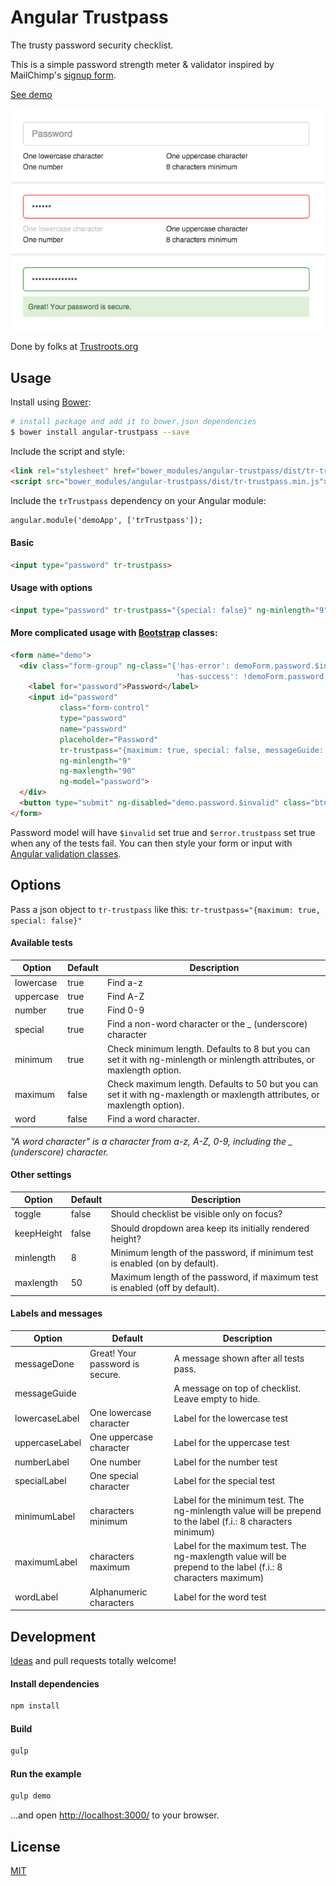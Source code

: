 # Angular Trustpass
The trusty password security checklist.

This is a simple password strength meter & validator inspired by MailChimp's [signup form](https://login.mailchimp.com/signup/).

[See demo](https://trustroots.github.io/trustpass)

![Screenshot](./example/screenshot.png)

Done by folks at [Trustroots.org](https://www.trustroots.org/)

## Usage
Install using [Bower](http://bower.io/):
```bash
# install package and add it to bower.json dependencies
$ bower install angular-trustpass --save
```

Include the script and style:
```html
<link rel="stylesheet" href="bower_modules/angular-trustpass/dist/tr-trustpass.min.css">
<script src="bower_modules/angular-trustpass/dist/tr-trustpass.min.js"></script>
```

Include the `trTrustpass` dependency on your Angular module:
```html
angular.module('demoApp', ['trTrustpass']);
```

#### Basic
```html
<input type="password" tr-trustpass>
```

#### Usage with options
```html
<input type="password" tr-trustpass="{special: false}" ng-minlength="9">
```

#### More complicated usage with [Bootstrap](http://getbootstrap.com/) classes:
```html
<form name="demo">
  <div class="form-group" ng-class="{'has-error': demoForm.password.$invalid && demoForm.password.$dirty,
                                     'has-success': !demoForm.password.$invalid && demoForm.password.$dirty}">
    <label for="password">Password</label>
    <input id="password"
           class="form-control"
           type="password"
           name="password"
           placeholder="Password"
           tr-trustpass="{maximum: true, special: false, messageGuide: 'Make sure your password meets these requirements:'}"
           ng-minlength="9"
           ng-maxlength="90"
           ng-model="password">
  </div>
  <button type="submit" ng-disabled="demo.password.$invalid" class="btn btn-primary">Sign in</button>
</form>
```

Password model will have `$invalid` set true and `$error.trustpass` set true when any of the tests fail. You can then style your form or input with [Angular validation classes](https://docs.angularjs.org/guide/forms#using-css-classes).


## Options
Pass a json object to `tr-trustpass` like this: `tr-trustpass="{maximum: true, special: false}"`

#### Available tests
| **Option** | Default | Description                                                                                                               |
|------------|---------|---------------------------------------------------------------------------------------------------------------------------|
| lowercase  | true    | Find a-z                                                                                                                  |
| uppercase  | true    | Find A-Z                                                                                                                  |
| number     | true    | Find 0-9                                                                                                                  |
| special    | true    | Find a non-word character or the _ (underscore) character                                                                 |
| minimum    | true    | Check minimum length. Defaults to 8 but you can set it with ng-minlength or minlength attributes, or maxlength option.    |
| maximum    | false   | Check maximum length. Defaults to 50 but you can set it with ng-maxlength or maxlength attributes, or maxlength option). |
| word       | false   | Find a word character.

*"A word character" is a character from a-z, A-Z, 0-9, including the _ (underscore) character.*

#### Other settings
| **Option**   | Default                                         | Description                                                                  |
|--------------|-------------------------------------------------|------------------------------------------------------------------------------|
| toggle       | false                                           | Should checklist be visible only on focus?                                   |
| keepHeight   | false                                           | Should dropdown area keep its initially rendered height?                     |
| minlength    | 8                                               | Minimum length of the password, if minimum test is enabled (on by default).  |
| maxlength    | 50                                              | Maximum length of the password, if maximum test is enabled (off by default). |


#### Labels and messages
| **Option**      | Default                                         | Description                                                                                                         |
|-----------------|-------------------------------------------------|---------------------------------------------------------------------------------------------------------------------|
| messageDone     | Great! Your password is secure.                 | A message shown after all tests pass.                                                                               |
| messageGuide    |                                                 | A message on top of checklist. Leave empty to hide.                                                                 |
| lowercaseLabel  | One lowercase character                         | Label for the lowercase test                                                                                        |
| uppercaseLabel  | One uppercase character                         | Label for the uppercase test                                                                                        |
| numberLabel     | One number                                      | Label for the number test                                                                                           |
| specialLabel    | One special character                           | Label for the special test                                                                                          |
| minimumLabel    | characters minimum                              | Label for the minimum test. The ng-minlength value will be prepend to the label (f.i.: 8 characters minimum)        | 
| maximumLabel    | characters maximum                              | Label for the maximum test. The ng-maxlength value will be prepend to the label (f.i.: 8 characters maximum)        |
| wordLabel       | Alphanumeric characters                         | Label for the word test                                                                                             |


## Development

[Ideas](https://github.com/Trustroots/trustpass/issues) and pull requests totally welcome!

#### Install dependencies
```bash
npm install
```

#### Build
```bash
gulp
```

#### Run the example
```bash
gulp demo
```
...and open [http://localhost:3000/](http://localhost:3000/) to your browser.

## License
[MIT](LICENSE.md)
